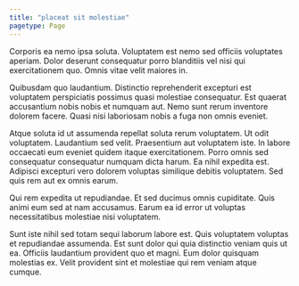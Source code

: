 ```yaml
---
title: "placeat sit molestiae"
pagetype: Page
---
```

Corporis ea nemo ipsa soluta. Voluptatem est nemo sed officiis voluptates aperiam. Dolor deserunt consequatur porro blanditiis vel nisi qui exercitationem quo. Omnis vitae velit maiores in.

Quibusdam quo laudantium. Distinctio reprehenderit excepturi est voluptatem perspiciatis possimus quasi molestiae consequatur. Est quaerat accusantium nobis nobis et numquam aut. Nemo sunt rerum inventore dolorem facere. Quasi nisi laboriosam nobis a fuga non omnis eveniet.

Atque soluta id ut assumenda repellat soluta rerum voluptatem. Ut odit voluptatem. Laudantium sed velit.
Praesentium aut voluptatem iste. In labore occaecati eum eveniet quidem itaque exercitationem. Porro omnis sed consequatur consequatur numquam dicta harum. Ea nihil expedita est. Adipisci excepturi vero dolorem voluptas similique debitis voluptatem. Sed quis rem aut ex omnis earum.

Qui rem expedita ut repudiandae. Et sed ducimus omnis cupiditate. Quis animi eum sed at nam accusamus. Earum ea id error ut voluptas necessitatibus molestiae nisi voluptatem.

Sunt iste nihil sed totam sequi laborum labore est. Quis voluptatem voluptas et repudiandae assumenda. Est sunt dolor qui quia distinctio veniam quis ut ea. Officiis laudantium provident quo et magni. Eum dolor quisquam molestias ex. Velit provident sint et molestiae qui rem veniam atque cumque.

